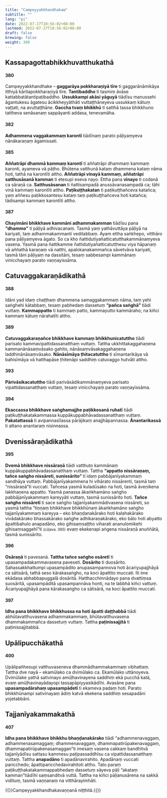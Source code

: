 ```yaml
---
title: "Campeyyakkhandhakaṃ"
subtitle: ""
lang: "pi"
date: 2022-07-27T10:56:02+08:00
lastmod: 2022-07-27T10:56:02+08:00
draft: false
brewing: false
weight: 309
---
```


## Kassapagottabhikkhuvatthukathā

#### 380

Campeyyakkhandhake – **gaggarāya pokkharaṇiyā tīre** ti gaggarānāmikāya itthiyā kāritapokkharaṇiyā tīre. **Tantibaddho** ti tasmiṃ āvāse kattabbatātantipaṭibaddho. **Ussukkampi akāsi yāguyā** tiādīsu manussehi āgantukesu āgatesu ācikkheyyāthāti vuttaṭṭhāneyeva ussukkaṃ kātuṃ vaṭṭati; na avuttaṭṭhāne. **Gaccha tvaṃ bhikkhū** ti satthā tassa bhikkhuno tattheva senāsanaṃ sappāyanti addasa, tenevamāha.

#### 382

**Adhammena vaggakammaṃ karontī** tiādīnaṃ parato pāḷiyaṃyeva nānākaraṇaṃ āgamissati.

#### 385

**Aññatrāpi dhammā kammaṃ karontī** ti aññatrāpi dhammaṃ kammaṃ karonti, ayameva vā pāṭho. Bhūtena vatthunā kataṃ dhammena kataṃ nāma hoti, tathā na karontīti attho. **Aññatrāpi vinayā kammaṃ, aññatrāpi satthusāsanā kamman** ti etesupi eseva nayo. Ettha pana **vinayo** ti codanā ca sāraṇā ca. **Satthusāsanan** ti ñattisampadā anussāvanasampadā ca; tāhi vinā kammaṃ karontīti attho. **Paṭikuṭṭhakatan** ti paṭikuṭṭhañceva katañca; yaṃ aññesu paṭikkosantesu kataṃ taṃ paṭikuṭṭhañceva hoti katañca; tādisampi kammaṃ karontīti attho.

#### 387

**Chayimāni bhikkhave kammāni adhammakamman** tiādīsu pana **“dhammo”** ti pāḷiyā adhivacanaṃ. Tasmā yaṃ yathāvuttāya pāḷiyā na kariyati, taṃ adhammakammanti veditabbaṃ. Ayam ettha saṅkhepo, vitthāro pana pāḷiyaṃyeva āgato. So ca kho ñattidutiyañatticatutthakammānaṃyeva vasena. Yasmā pana ñattikamme ñattidutiyañatticatutthesu viya hāpanaṃ vā aññathā karaṇaṃ vā natthi, apalokanakammañca sāvetvāva kariyati, tasmā tāni pāḷiyaṃ na dassitāni, tesaṃ sabbesampi kammānaṃ vinicchayaṃ parato vaṇṇayissāma.

## Catuvaggakaraṇādikathā

#### 388

Idāni yad idaṃ chaṭṭhaṃ dhammena samaggakammaṃ nāma, taṃ yehi saṅghehi kātabbaṃ, tesaṃ pabhedaṃ dassetuṃ **“pañca saṅghā”** tiādi vuttaṃ. **Kammappatto** ti kammaṃ patto, kammayutto kammāraho; na kiñci kammaṃ kātuṃ nārahatīti attho.

#### 389

**Catuvaggakaraṇañce bhikkhave kammaṃ bhikkhunicatuttho** tiādi parisato kammavipattidassanatthaṃ vuttaṃ. Tattha ukkhittakaggahaṇena kammanānāsaṃvāsako gahito, nānāsaṃvāsakaggahaṇena laddhinānāsaṃvāsako. **Nānāsīmāya ṭhitacatuttho** ti sīmantarikāya vā bahisīmāya vā hatthapāse ṭhitenāpi saddhiṃ catuvaggo hutvāti attho.

#### 393

**Pārivāsikacatuttho** tiādi parivāsādikammānaṃyeva parisato vipattidassanatthaṃ vuttaṃ, tesaṃ vinicchayaṃ parato vaṇṇayissāma.

#### 394

**Ekaccassa bhikkhave saṅghamajjhe paṭikkosanā ruhatī** tiādi paṭikuṭṭhakatakammassa kuppākuppabhāvadassanatthaṃ vuttaṃ. **Pakatattassā** ti avipannasīlassa pārājikaṃ anajjhāpannassa. **Ānantarikassā** ti attano anantaraṃ nisinnassa.

## Dvenissāraṇādikathā

#### 395

**Dvemā bhikkhave nissāraṇā** tiādi vatthuto kammānaṃ kuppākuppabhāvadassanatthaṃ vuttaṃ. Tattha **“appatto nissāraṇaṃ, tañce saṅgho nissāreti, sunissārito”** ti idaṃ pabbājanīyakammaṃ sandhāya vuttaṃ. Pabbājanīyakammena hi vihārato nissārenti, tasmā taṃ “nissāraṇā”ti vuccati. Tañcesa yasmā kuladūsako na hoti, tasmā āveṇikena lakkhaṇena appatto. Yasmā panassa ākaṅkhamāno saṅgho pabbājanīyakammaṃ kareyyāti vuttaṃ, tasmā sunissārito hoti. **Tañce saṅgho nissāretī** ti sace saṅgho tajjanīyakammādivasena nissāreti, so yasmā tattha “tiṇṇaṃ bhikkhave bhikkhūnaṃ ākaṅkhamāno saṅgho tajjanīyakammaṃ kareyya – eko bhaṇḍanakārako hoti kalahakārako vivādakārako bhassakārako saṅghe adhikaraṇakārako, eko bālo hoti abyatto āpattibahulo anapadāno, eko gihisaṃsaṭṭho viharati ananulomikehi gihisaṃsaggehī”ti <small>(cūḷava. 395)</small> evaṃ ekekenapi aṅgena nissāraṇā anuññātā, tasmā sunissārito.

#### 396

**Osāraṇā** ti pavesanā. **Tattha tañce saṅgho osāretī** ti upasampadakammavasena paveseti. **Dosārito** ti duosārito. Sahassakkhattumpi upasampādito anupasampannova hoti ācariyupajjhāyā ca sātisārā, tathā seso kārakasaṅgho, na koci āpattito muccati. Iti ime ekādasa abhabbapuggalā dosāritā. Hatthacchinnādayo pana dvattiṃsa suosāritā, upasampāditā upasampannāva honti, na te labbhā kiñci vattuṃ. Ācariyupajjhāyā pana kārakasaṅgho ca sātisārā, na koci āpattito muccati.

#### 397

**Idha pana bhikkhave bhikkhussa na hoti āpatti daṭṭhabbā** tiādi abhūtavatthuvasena adhammakammaṃ, bhūtavatthuvasena dhammakammañca dassetuṃ vuttaṃ. Tattha **paṭinissajjitā** ti paṭinissajjitabbā.

## Upālipucchākathā

#### 400

Upālipañhesupi vatthuvaseneva dhammādhammakammaṃ vibhattaṃ. Tattha dve nayā – ekamūlako ca dvimūlako ca. Ekamūlako uttānoyeva. Dvimūlake yathā sativinayo amūḷhavinayena saddhiṃ ekā pucchā katā, evaṃ amūḷhavinayādayopi tassapāpiyyasikādīhi. Avasāne pana **upasampadārahaṃ upasampādetī** ti ekameva padaṃ hoti. Parato bhikkhūnampi sativinayaṃ ādiṃ katvā ekekena saddhiṃ sesapadāni yojetabbāni.

## Tajjanīyakammakathā

#### 407

**Idha pana bhikkhave bhikkhu bhaṇḍanakārako** tiādi “adhammenavaggaṃ, adhammenasamaggaṃ; dhammenavaggaṃ, dhammapatirūpakenavaggaṃ, dhammapatirūpakenasamaggan”ti imesaṃ vasena cakkaṃ bandhitvā tajjanīyādīsu sattasu kammesu paṭipassaddhīsu ca vipattidassanatthaṃ vuttaṃ. Tattha **anapadāno** ti apadānavirahito. Apadānaṃ vuccati paricchedo; āpattiparicchedavirahitoti attho. Tato paraṃ paṭikuṭṭhakatakammappabhedaṃ dassetuṃ sāyeva pāḷi “akataṃ kamman”tiādīhi saṃsanditvā vuttā. Tattha na kiñci pāḷianusārena na sakkā vidituṃ, tasmā vaṇṇanaṃ na vitthārayimhāti.

{{<eof>}}Campeyyakkhandhakavaṇṇanā niṭṭhitā.{{</eof>}}